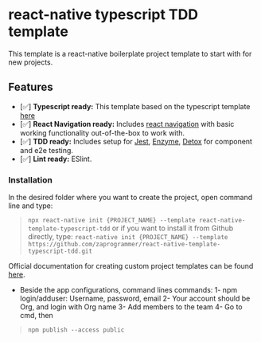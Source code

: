 # react-native typescript TDD template
This template is a react-native boilerplate project template to start with for new projects.

## Features
* [✅] **Typescript ready:** This template based on the typescript template [here](https://github.com/react-native-community/react-native-template-typescript
)
* [✅] **React Navigation ready:** Includes [react navigation](https://reactnavigation.org/) with basic working functionality out-of-the-box to work with.
* [✅] **TDD ready:** Includes setup for [Jest](https://jestjs.io/), [Enzyme](https://enzymejs.github.io/enzyme/), [Detox](https://github.com/wix/Detox) for component and e2e testing.
* [✅] **Lint ready:** ESlint.

### Installation
In the desired folder where you want to create the project, open command line and type:

>`npx react-native init {PROJECT_NAME} --template react-native-template-typescript-tdd`
or if you want to install it from Github directly, type:
>`react-native init {PROJECT_NAME} --template https://github.com/zaprogrammer/react-native-template-typescript-tdd.git`


Official documentation for creating custom project templates can be found [here](https://github.com/react-native-community/cli/blob/master/docs/init.md#creating-custom-template
).




* Beside the app configurations, command lines commands:
1- npm login/adduser: Username, password, email
2- Your account should be Org, and login with Org name
3- Add members to the team
4- Go to cmd, then
>`npm publish --access public`


